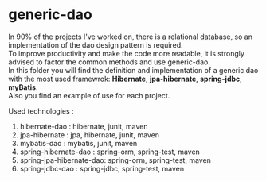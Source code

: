generic-dao
===========
 In 90% of the projects I've worked on, there is a relational database, so an implementation of the dao design pattern is required.<br />
To improve productivity and make the code more readable, it is strongly advised to factor the common methods and use generic-dao.<br />
 In this folder you will find the definition and implementation of a generic dao with the most used framewrok: **Hibernate**, **jpa-hibernate**, **spring-jdbc**, **myBatis**.<br />
 Also you find an example of use for each project.


 Used technologies :
 1. hibernate-dao : hibernate, junit, maven
 2. jpa-hibernate : jpa, hibernate, junit, maven
 3. mybatis-dao   : mybatis, junit, maven
 4. spring-hibernate-dao : spring-orm, spring-test, maven
 5. spring-jpa-hibernate-dao: spring-orm, spring-test, maven
 6. spring-jdbc-dao : spring-jdbc, spring-test, maven
